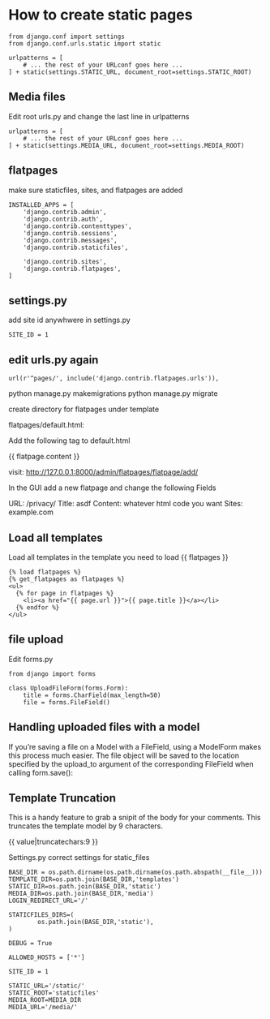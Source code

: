 # How to create static pages

```
from django.conf import settings
from django.conf.urls.static import static

urlpatterns = [
    # ... the rest of your URLconf goes here ...
] + static(settings.STATIC_URL, document_root=settings.STATIC_ROOT)
```

## Media files

Edit root urls.py and change the last line in urlpatterns

```
urlpatterns = [
    # ... the rest of your URLconf goes here ...
] + static(settings.MEDIA_URL, document_root=settings.MEDIA_ROOT)
```

## flatpages
make sure staticfiles, sites, and flatpages are added

```
INSTALLED_APPS = [
    'django.contrib.admin',
    'django.contrib.auth',
    'django.contrib.contenttypes',
    'django.contrib.sessions',
    'django.contrib.messages',
    'django.contrib.staticfiles',

    'django.contrib.sites',
    'django.contrib.flatpages',
]
```


## settings.py 

add site id anywhwere in settings.py 

```
SITE_ID = 1
```

## edit urls.py again

```
url(r'^pages/', include('django.contrib.flatpages.urls')),
```

python manage.py makemigrations
python manage.py migrate

create directory for flatpages under template

flatpages/default.html:

Add the following tag to default.html

 {{ flatpage.content }}

visit: http://127.0.0.1:8000/admin/flatpages/flatpage/add/

In the GUI add a new flatpage and change the following Fields

URL: /privacy/
Title: asdf
Content: whatever html code you want
Sites: example.com

## Load all templates

Load all templates in the template you need to load {{ flatpages }}

```
{% load flatpages %}
{% get_flatpages as flatpages %}
<ul>
  {% for page in flatpages %}
    <li><a href="{{ page.url }}">{{ page.title }}</a></li>
  {% endfor %}
</ul>
```

## file upload

Edit forms.py

```
from django import forms

class UploadFileForm(forms.Form):
    title = forms.CharField(max_length=50)
    file = forms.FileField()
```


## Handling uploaded files with a model

If you’re saving a file on a Model with a FileField, using a ModelForm makes this process much easier. The file object will be saved to the location specified by the upload_to argument of the corresponding FileField when calling form.save():


## Template Truncation

This is a handy feature to grab a snipit of the body for your comments. This 
truncates the template model by 9 characters. 


{{ value|truncatechars:9 }}


Settings.py correct settings for static_files

```
BASE_DIR = os.path.dirname(os.path.dirname(os.path.abspath(__file__)))
TEMPLATE_DIR=os.path.join(BASE_DIR,'templates')
STATIC_DIR=os.path.join(BASE_DIR,'static')
MEDIA_DIR=os.path.join(BASE_DIR,'media')
LOGIN_REDIRECT_URL='/'

STATICFILES_DIRS=(
        os.path.join(BASE_DIR,'static'),
)

DEBUG = True 

ALLOWED_HOSTS = ['*']

SITE_ID = 1 

STATIC_URL='/static/'
STATIC_ROOT='staticfiles'
MEDIA_ROOT=MEDIA_DIR
MEDIA_URL='/media/'
```

